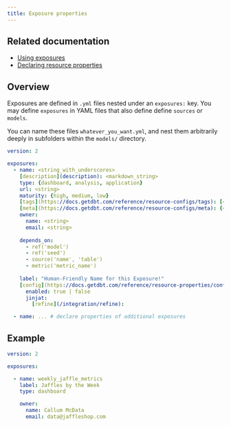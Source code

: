 ```yaml
---
title: Exposure properties
---
```


## Related documentation
- [Using exposures](exposures)
- [Declaring resource properties](configs-and-properties)

## Overview
Exposures are defined in `.yml` files nested under an `exposures:` key. You may define `exposures` in YAML files that also define define `sources` or `models`.

You can name these files `whatever_you_want.yml`, and nest them arbitrarily deeply in subfolders within the `models/` directory.


<File name='models/<filename>.yml'>

```yml
version: 2

exposures:
  - name: <string_with_underscores>
    [description](description): <markdown_string>
    type: {dashboard, analysis, application}
    url: <string>
    maturity: {high, medium, low}
    [tags](https://docs.getdbt.com/reference/resource-configs/tags): [<string>]
    [meta](https://docs.getdbt.com/reference/resource-configs/meta): {<dictionary>}
    owner:
      name: <string>
      email: <string>
    
    depends_on:
      - ref('model')
      - ref('seed')
      - source('name', 'table')
      - metric('metric_name')
      
    label: "Human-Friendly Name for this Exposure!"
    [config](https://docs.getdbt.com/reference/resource-properties/config):
      enabled: true | false
      jinjat:
        [refine](/integration/refine):

  - name: ... # declare properties of additional exposures
```
</File>


## Example

<File name='models/jaffle/exposures.yml'>

```yaml
version: 2

exposures:

  - name: weekly_jaffle_metrics
    label: Jaffles by the Week       
    type: dashboard            

    owner:
      name: Callum McData
      email: data@jaffleshop.com
```

</File>
